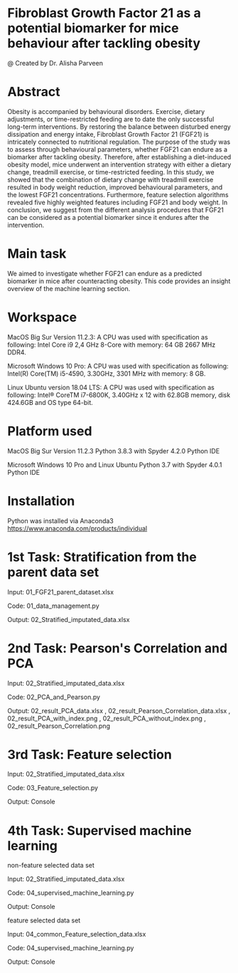 # Fibroblast Growth Factor 21 as a potential biomarker for mice behaviour after tackling obesity
@ Created by Dr. Alisha Parveen

# Abstract
Obesity is accompanied by behavioural disorders. Exercise, dietary adjustments, or time-restricted feeding are to date the only successful long-term interventions. By restoring the balance between disturbed energy dissipation and energy intake, Fibroblast Growth Factor 21 (FGF21) is intricately connected to nutritional regulation. The purpose of the study was to assess through behavioural parameters, whether FGF21 can endure as a biomarker after tackling obesity. Therefore, after establishing a diet-induced obesity model, mice underwent an intervention strategy with either a dietary change, treadmill exercise, or time-restricted feeding. In this study, we showed that the combination of dietary change with treadmill exercise resulted in body weight reduction, improved behavioural parameters, and the lowest FGF21 concentrations. Furthermore, feature selection algorithms revealed five highly weighted features including FGF21 and body weight. In conclusion, we suggest from the different analysis procedures that FGF21 can be considered as a potential biomarker since it endures after the intervention.

# Main task
We aimed to investigate whether FGF21 can endure as a predicted biomarker in mice after counteracting obesity. This code provides an insight overview of the machine learning section.

# Workspace
MacOS Big Sur Version 11.2.3:
A CPU was used with specification as following: Intel Core i9 2,4 GHz 8-Core with memory: 64 GB 2667 MHz DDR4.

Microsoft Windows 10 Pro:
A CPU was used with specification as following: Intel(R) Core(TM) i5-4590, 3.30GHz, 3301 MHz with memory: 8 GB.

Linux Ubuntu version 18.04 LTS:
A CPU was used with specification as following: Intel® CoreTM i7-6800K, 3.40GHz x 12 with 62.8GB memory, disk 424.6GB and OS type 64-bit. 

# Platform used
MacOS Big Sur Version 11.2.3
Python 3.8.3 with Spyder 4.2.0 Python IDE

Microsoft Windows 10 Pro and Linux Ubuntu
Python 3.7 with Spyder 4.0.1 Python IDE

# Installation
Python was installed via Anaconda3
https://www.anaconda.com/products/individual


# 1st Task: Stratification from the parent data set
Input: 01_FGF21_parent_dataset.xlsx

Code: 01_data_management.py

Output: 02_Stratified_imputated_data.xlsx

# 2nd Task: Pearson's Correlation and PCA
Input: 02_Stratified_imputated_data.xlsx

Code: 02_PCA_and_Pearson.py

Output: 02_result_PCA_data.xlsx ,
        02_result_Pearson_Correlation_data.xlsx ,
        02_result_PCA_with_index.png ,
        02_result_PCA_without_index.png ,
        02_result_Pearson_Correlation.png 

# 3rd Task: Feature selection
Input: 02_Stratified_imputated_data.xlsx

Code: 03_Feature_selection.py

Output: Console

# 4th Task: Supervised machine learning
non-feature selected data set

Input: 02_Stratified_imputated_data.xlsx

Code: 04_supervised_machine_learning.py

Output: Console


feature selected data set

Input: 04_common_Feature_selection_data.xlsx

Code: 04_supervised_machine_learning.py

Output: Console
